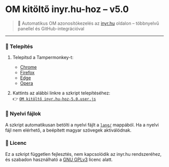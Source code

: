 # OM kitöltő inyr.hu-hoz – v5.0

> 🧩 Automatikus OM azonosítókezelés az [inyr.hu](https://www.inyr.hu) oldalon – többnyelvű panellel és GitHub-integrációval

---

### 🔧 Telepítés

1. Telepítsd a Tampermonkey-t:
   - [Chrome](https://chromewebstore.google.com/detail/dhdgffkkebhmkfjojejmpbldmpobfkfo)
   - [Firefox](https://addons.mozilla.org/hu/firefox/addon/tampermonkey/)
   - [Edge](https://microsoftedge.microsoft.com/addons/detail/tampermonkey/iikmkjmpaadaobahmlepeloendndfphd)
   - [Opera](https://addons.opera.com/hu/extensions/details/tampermonkey-beta/)

2. Kattints az alábbi linkre a szkript telepítéséhez:  
   👉 [`OM kitöltő inyr.hu-hoz-5.0.user.js`](https://raw.githubusercontent.com/acsdaniel87/OM-autofill/main/OM%20kit%C3%B6lt%C5%91%20inyr.hu-hoz-5.0.user.js)

### 📂 Nyelvi fájlok

A szkript automatikusan betölti a nyelvi fájlt a [`lang/`](https://github.com/acsdaniel87/OM-autofill/tree/main/lang) mappából. Ha a nyelvi fájl nem elérhető, a beépített magyar szövegek aktiválódnak.

### 📜 Licenc

Ez a szkript független fejlesztés, nem kapcsolódik az inyr.hu rendszeréhez, és szabadon használható a [GNU GPLv3](https://www.gnu.org/licenses/gpl-3.0.html) licenc alatt.
